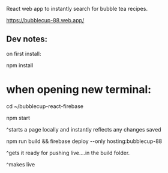 React web app to instantly search for bubble tea recipes.

https://bubblecup-88.web.app/

## Dev notes:

on first install:

npm install

# when opening new terminal:

cd ~/bubblecup-react-firebase

npm start 

^starts a page locally and instantly reflects any changes saved

npm run build && firebase deploy --only hosting:bubblecup-88

^gets it ready for pushing live....in the build folder.

^makes live

